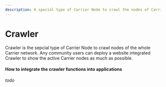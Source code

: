 ```yaml
---
description: A special type of Carrier Node to crawl the nodes of Carrier network.
---
```


# Crawler

Crawler is the sepcial type of Carrier Node to crawl nodes of the whole Carrier network. Any community users can deploy a website integrated Crawler to show the active Carrier nodes as much as possible.



#### How to integrate the crawler functions into applications

_todo_
